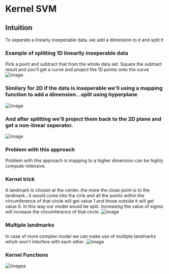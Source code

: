 # Kernel SVM

## Intuition

To seperate a linearly inseperable data..we add a dimension to it and split it

### Example of splitting 1D linearlly inseperable data
Pick a point and subtract that from the whole data set.
Square the subtract result and you'll get a curve and project the 1D points onto the curve
![image](https://user-images.githubusercontent.com/44740658/93713248-2eeaab80-fb78-11ea-8f78-e38f40cfc62d.png)

### Similary for 2D if the data is inseperable we'll using a mapping function to add a dimension...split using hyperplane
![image](https://user-images.githubusercontent.com/44740658/93713372-04e5b900-fb79-11ea-9130-f0d2d71ae9d1.png)

### And after splitting we'll project them back to the 2D plane and get a non-linear seperator.
![image](https://user-images.githubusercontent.com/44740658/93713424-673eb980-fb79-11ea-989c-c2c8374ba514.png)

### Problem with this approach
Problem with this approach is mapping to a higher dimension can be highly compute-intensive.

### Kernel trick
A landmark is chosen at the center..the more the close point is to the landmark...it would come into the cirle and all the points within the circumference of that circle will get value 1 and those outside it will get value 0. In this way our model would be split.
Increasing the value of sigma will increase the circumference of that circle.
![image](https://user-images.githubusercontent.com/44740658/93713675-fc8e7d80-fb7a-11ea-95b2-165e6bfb1b0b.png)

### Multiple landmarks
In case of more complex model we can make use of multiple landmarks which won't interfere with each other.
![image](https://user-images.githubusercontent.com/44740658/93713773-c1d91500-fb7b-11ea-9a75-acb8c9b34ef4.png)

### Kernel Functions
![image](https://user-images.githubusercontent.com/44740658/93713861-504d9680-fb7c-11ea-98dd-26dcc5ab634d.png)a
